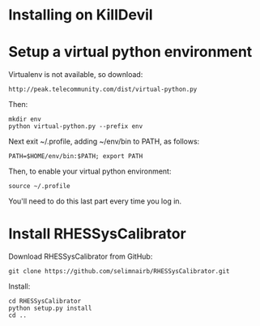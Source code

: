 
# Installing on KillDevil

# Setup a virtual python environment
Virtualenv is not available, so download:

    http://peak.telecommunity.com/dist/virtual-python.py

Then:

    mkdir env
    python virtual-python.py --prefix env

Next exit ~/.profile, adding ~/env/bin to PATH, as follows:

    PATH=$HOME/env/bin:$PATH; export PATH

Then, to enable your virtual python environment:

    source ~/.profile

You'll need to do this last part every time you log in.

# Install RHESSysCalibrator

Download RHESSysCalibrator from GitHub:

    git clone https://github.com/selimnairb/RHESSysCalibrator.git 

Install:

    cd RHESSysCalibrator
    python setup.py install
    cd ..

